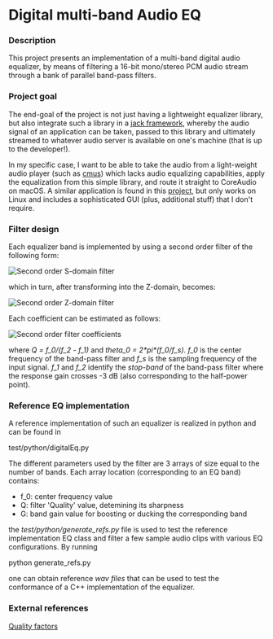 # Digital multi-band Audio EQ

### Description

This project presents an implementation of a multi-band digital audio equalizer, by means of filtering a 16-bit
mono/stereo PCM audio stream through a bank of parallel band-pass filters.

### Project goal

The end-goal of the project is not just having a lightweight equalizer library, but also integrate such a library
in a [jack framework](http://jackaudio.org/), whereby the audio signal of an application can be taken, passed to this
library and ultimately streamed to whatever audio server is available on one's machine (that is up to the developer!).

In my specific case, I want to be able to take the audio from a light-weight audio player (such as [cmus](https://cmus.github.io/))
which lacks audio equalizing capabilities, apply the equalization from this simple library, and route it straight to
CoreAudio on macOS. A similar application is found in this [project](http://djcj.org/jackeq), but only works on Linux and
includes a sophisticated GUI (plus, additional stuff) that I don't require.

[second_order_filter_s]: ./doc/second_order_filter_s.png "Second order S-domain filter"
[second_order_filter_z]: ./doc/second_order_filter_z.png "Second order Z-domain filter"
[second_order_coefficients]: ./doc/second_order_coefficients.png "Second order filter coefficients"

### Filter design

Each equalizer band is implemented by using a second order filter of the following form:

![Second order S-domain filter][second_order_filter_s]

which in turn, after transforming into the Z-domain, becomes:

![Second order Z-domain filter][second_order_filter_z]

Each coefficient can be estimated as follows:

![Second order filter coefficients][second_order_coefficients]

where *Q = f_0/(f_2 - f_1)* and *theta_0 = 2\*pi\*(f_0/f_s)*. *f_0* is the center frequency of the band-pass filter and
*f_s* is the sampling frequency of the input signal. *f_1* and *f_2* identify the *stop-band* of the band-pass filter
where the response gain crosses -3 dB (also corresponding to the half-power point).

### Reference EQ implementation

A reference implementation of such an equalizer is realized in python and can be found in

test/python/digitalEq.py

The different parameters used by the filter are 3 arrays of size equal to the number of bands. Each array location
(corresponding to an EQ band) contains:
* f_0: center frequency value
* Q: filter 'Quality' value, detemining its sharpness
* G: band gain value for boosting or ducking the corresponding band

the *test/python/generate_refs.py* file is used to test the reference implementation EQ class and filter a few sample
audio clips with various EQ configurations. By running

python generate_refs.py

one can obtain reference *wav files* that can be used to test the conformance of a C++ implementation of the equalizer.

### External references ###

[Quality factors](http://www.learningaboutelectronics.com/Articles/Quality-factor-calculator.php)
